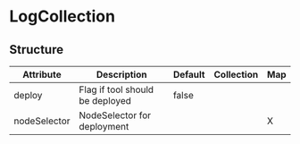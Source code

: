 # LogCollection 
 

## Structure 
 

| Attribute    | Description                      | Default | Collection | Map  |
| ------------ | -------------------------------- | ------- | ---------- | ---  |
| deploy       | Flag if tool should be deployed  |  false  |            |      |
| nodeSelector | NodeSelector for deployment      |         |            | X    |